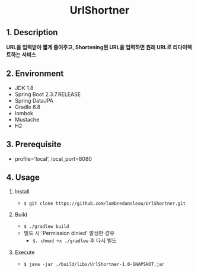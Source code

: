 <div align="center">
    <h1>UrlShortner</h1>
</div>

## 1. Description

<b>URL을 입력받아 짧게 줄여주고, Shortening된 URL을 입력하면 원래 URL로 리다이렉트하는 서비스</b>


## 2. Environment

- JDK 1.8
- Spring Boot 2.3.7.RELEASE
- Spring DataJPA
- Gradle 6.8
- lombok
- Mustache
- H2

## 3. Prerequisite

- profile='local', local_port=8080

## 4. Usage

1. Install

    - `$ git clone https://github.com/lombredansleau/UrlShortner.git`


2. Build

    - `$ ./gradlew build`
    - 빌드 시 'Permission dinied' 발생한 경우
        - `$. chmod +x ./gradlew` 후 다시 빌드


3. Execute

    - `$ java -jar ./build/libs/UrlShortner-1.0-SNAPSHOT.jar`
    